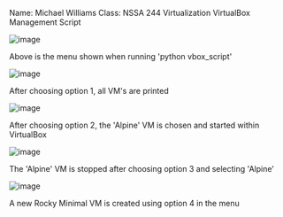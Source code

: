 Name: Michael Williams
Class: NSSA 244 Virtualization
VirtualBox Management Script


![image](https://github.com/user-attachments/assets/dc93e142-bc38-4748-88b4-a527945f33d8)

Above is the menu shown when running 'python vbox_script'

![image](https://github.com/user-attachments/assets/274057f5-3068-49c2-98ed-b0553094834f)

After choosing option 1, all VM's are printed

![image](https://github.com/user-attachments/assets/bfe89445-eb0b-425e-8dc1-1ce56893c053)


After choosing option 2, the 'Alpine' VM is chosen and started within VirtualBox

![image](https://github.com/user-attachments/assets/d34c0ebf-ebf4-445b-9826-8d4ff4069275)


The 'Alpine' VM is stopped after choosing option 3 and selecting 'Alpine'

![image](https://github.com/user-attachments/assets/d2b18621-d548-4a4d-8fc2-ac00832081fe)

A new Rocky Minimal VM is created using option 4 in the menu





